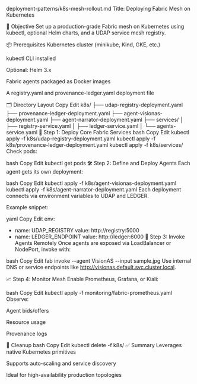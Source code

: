 deployment-patterns/k8s-mesh-rollout.md
Title: Deploying Fabric Mesh on Kubernetes

🧭 Objective
Set up a production-grade Fabric mesh on Kubernetes using kubectl, optional Helm charts, and a UDAP service mesh registry.

📦 Prerequisites
Kubernetes cluster (minikube, Kind, GKE, etc.)

kubectl CLI installed

Optional: Helm 3.x

Fabric agents packaged as Docker images

A registry.yaml and provenance-ledger.yaml deployment file

🗂️ Directory Layout
Copy
Edit
k8s/
├── udap-registry-deployment.yaml
├── provenance-ledger-deployment.yaml
├── agent-visionas-deployment.yaml
├── agent-narrator-deployment.yaml
├── services/
│   ├── registry-service.yaml
│   ├── ledger-service.yaml
│   └── agents-service.yaml
🔧 Step 1: Deploy Core Fabric Services
bash
Copy
Edit
kubectl apply -f k8s/udap-registry-deployment.yaml
kubectl apply -f k8s/provenance-ledger-deployment.yaml
kubectl apply -f k8s/services/
Check pods:

bash
Copy
Edit
kubectl get pods
🛠️ Step 2: Define and Deploy Agents
Each agent gets its own deployment:

bash
Copy
Edit
kubectl apply -f k8s/agent-visionas-deployment.yaml
kubectl apply -f k8s/agent-narrator-deployment.yaml
Each deployment connects via environment variables to UDAP and LEDGER.

Example snippet:

yaml
Copy
Edit
env:
  - name: UDAP_REGISTRY
    value: http://registry:5000
  - name: LEDGER_ENDPOINT
    value: http://ledger:6000
🧪 Step 3: Invoke Agents Remotely
Once agents are exposed via LoadBalancer or NodePort, invoke with:

bash
Copy
Edit
fab invoke --agent VisionAS --input sample.jpg
Use internal DNS or service endpoints like http://visionas.default.svc.cluster.local.

📈 Step 4: Monitor Mesh
Enable Prometheus, Grafana, or Kiali:

bash
Copy
Edit
kubectl apply -f monitoring/fabric-prometheus.yaml
Observe:

Agent bids/offers

Resource usage

Provenance logs

🧹 Cleanup
bash
Copy
Edit
kubectl delete -f k8s/
✅ Summary
Leverages native Kubernetes primitives

Supports auto-scaling and service discovery

Ideal for high-availability production topologies

